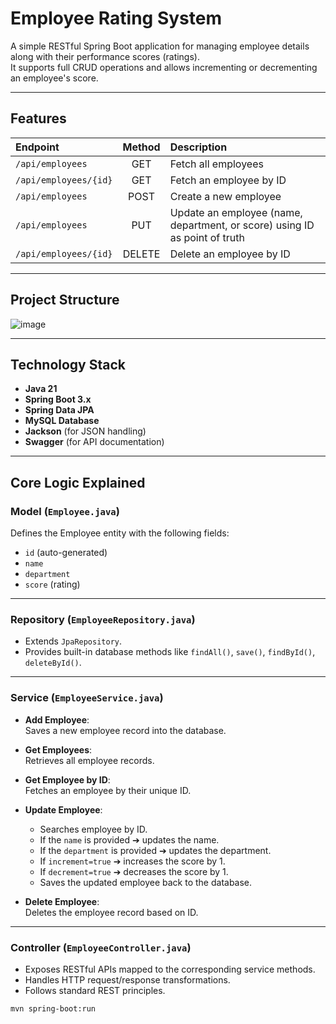 # Employee Rating System

A simple RESTful Spring Boot application for managing employee details along with their performance scores (ratings).  
It supports full CRUD operations and allows incrementing or decrementing an employee's score.

---

##  Features

| Endpoint | Method | Description |
| :--- | :---: | :--- |
| `/api/employees` | GET | Fetch all employees |
| `/api/employees/{id}` | GET | Fetch an employee by ID |
| `/api/employees` | POST | Create a new employee |
| `/api/employees` | PUT | Update an employee (name, department, or score) using ID as point of truth |
| `/api/employees/{id}` | DELETE | Delete an employee by ID |

---

## Project Structure

![image](https://github.com/user-attachments/assets/908ddc2e-f1aa-42ae-9235-0bfdda47f87d)

---

## Technology Stack

- **Java 21**
- **Spring Boot 3.x**
- **Spring Data JPA**
- **MySQL Database**
- **Jackson** (for JSON handling)
- **Swagger** (for API documentation)

---

## Core Logic Explained

### Model (`Employee.java`)
Defines the Employee entity with the following fields:
- `id` (auto-generated)
- `name`
- `department`
- `score` (rating)

---

### Repository (`EmployeeRepository.java`)
- Extends `JpaRepository`.
- Provides built-in database methods like `findAll()`, `save()`, `findById()`, `deleteById()`.

---

### Service (`EmployeeService.java`)

- **Add Employee**:  
  Saves a new employee record into the database.

- **Get Employees**:  
  Retrieves all employee records.

- **Get Employee by ID**:  
  Fetches an employee by their unique ID.

- **Update Employee**:  
  - Searches employee by ID.
  - If the `name` is provided ➔ updates the name.
  - If the `department` is provided ➔ updates the department.
  - If `increment=true` ➔ increases the score by 1.
  - If `decrement=true` ➔ decreases the score by 1.
  - Saves the updated employee back to the database.

- **Delete Employee**:  
  Deletes the employee record based on ID.

---

###  Controller (`EmployeeController.java`)
- Exposes RESTful APIs mapped to the corresponding service methods.
- Handles HTTP request/response transformations.
- Follows standard REST principles.

```bash
mvn spring-boot:run
